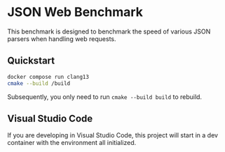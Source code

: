 JSON Web Benchmark
==================

This benchmark is designed to benchmark the speed of various JSON parsers when handling web requests.

Quickstart
----------

```bash
docker compose run clang13
cmake --build /build
```

Subsequently, you only need to run `cmake --build build` to rebuild.

Visual Studio Code
------------------

If you are developing in Visual Studio Code, this project will start in a dev container with the
environment all initialized.
